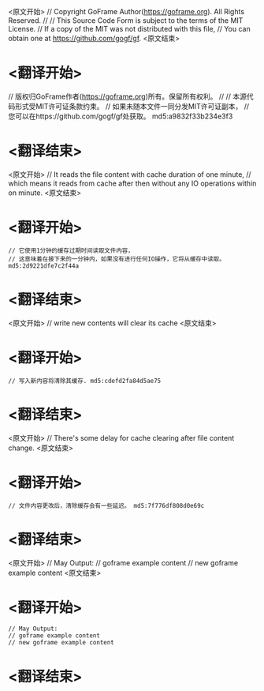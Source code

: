 
<原文开始>
// Copyright GoFrame Author(https://goframe.org). All Rights Reserved.
//
// This Source Code Form is subject to the terms of the MIT License.
// If a copy of the MIT was not distributed with this file,
// You can obtain one at https://github.com/gogf/gf.
<原文结束>

# <翻译开始>
// 版权归GoFrame作者(https://goframe.org)所有。保留所有权利。
//
// 本源代码形式受MIT许可证条款约束。
// 如果未随本文件一同分发MIT许可证副本，
// 您可以在https://github.com/gogf/gf处获取。 md5:a9832f33b234e3f3
# <翻译结束>


<原文开始>
	// It reads the file content with cache duration of one minute,
	// which means it reads from cache after then without any IO operations within on minute.
<原文结束>

# <翻译开始>
	// 它使用1分钟的缓存过期时间读取文件内容，
	// 这意味着在接下来的一分钟内，如果没有进行任何IO操作，它将从缓存中读取。 md5:2d9221dfe7c2f44a
# <翻译结束>


<原文开始>
// write new contents will clear its cache
<原文结束>

# <翻译开始>
	// 写入新内容将清除其缓存. md5:cdefd2fa84d5ae75
# <翻译结束>


<原文开始>
// There's some delay for cache clearing after file content change.
<原文结束>

# <翻译开始>
	// 文件内容更改后，清除缓存会有一些延迟。 md5:7f776df808d0e69c
# <翻译结束>


<原文开始>
	// May Output:
	// goframe example content
	// new goframe example content
<原文结束>

# <翻译开始>
	// May Output:
	// goframe example content
	// new goframe example content
# <翻译结束>

